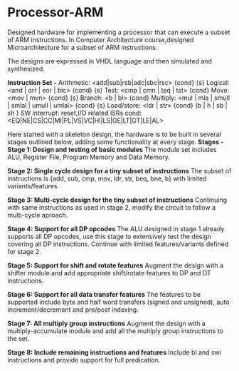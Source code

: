 # Processor-ARM
Designed hardware for implementing a processor that can execute  a subset of ARM instructions.
In Computer Architecture course,designed Microarchitecture for a subset of ARM instructions.

The designs are expressed in VHDL language and then simulated and synthesized. 
 
**Instruction Set -**
Arithmetic: <add|sub|rsb|adc|sbc|rsc> {cond} {s}
Logical: <and | orr | eor | bic> {cond} {s}
Test: <cmp | cmn | teq | tst> {cond}
Move: <mov | mvn> {cond} {s}
Branch: <b | bl> {cond}
Multiply: <mul | mla | smull | smlal | umull | umlal> {cond} {s}
Load/store: <ldr | str> {cond} {b | h | sb | sh }
SW interrupt: reset,I/O related ISRs
cond: <EQ|NE|CS|CC|MI|PL|VS|VC|HI|LS|GE|LT|GT|LE|AL>

Here started with a skeleton design, the hardware is to be built in several stages outlined below, adding some functionality at every stage. 
**Stages -**
**Stage 1: Design and testing of basic modules**
The module set includes ALU, Register File, Program Memory and Data Memory.

**Stage 2: Single cycle design for a tiny subset of instructions**
The subset of instructions is {add, sub, cmp, mov, ldr, str, beq, bne, b} with limited 
variants/features.

**Stage 3: Multi-cycle design for the tiny subset of instructions**
Continuing with same instructions as used in stage 2, modify the circuit to follow a 
multi-cycle aproach.

**Stage 4: Support for all DP opcodes**
The ALU designed in stage 1 already supports all DP opcodes, use this stage to 
extensively test the design covering all DP instructions. Continue with limited 
features/variants defined for stage 2.

**Stage 5: Support for shift and rotate features**
Augment the design with a shifter module and add appropriate shift/rotate features to 
DP and DT instructions.

**Stage 6: Support for all data transfer features**
The features to be supported include byte and half word transfers (signed and 
unsigned), auto increment/decrement and pre/post indexing.

**Stage 7: All multiply group instructions**
Augment the design with a multiply-accumulate module and add all the multiply 
group instructions to the set.

**Stage 8: Include remaining instructions and features**
Include bl and swi instructions and provide support for full predication.



